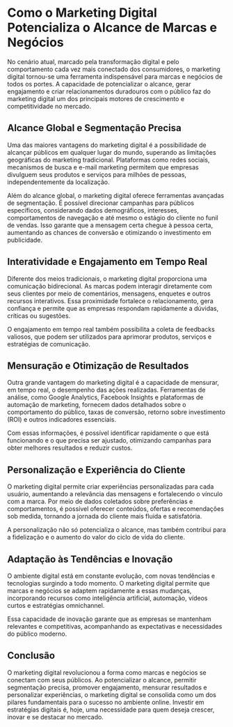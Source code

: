 
# Como o Marketing Digital Potencializa o Alcance de Marcas e Negócios

No cenário atual, marcado pela transformação digital e pelo comportamento cada vez mais conectado dos consumidores, o marketing digital tornou-se uma ferramenta indispensável para marcas e negócios de todos os portes. A capacidade de potencializar o alcance, gerar engajamento e criar relacionamentos duradouros com o público faz do marketing digital um dos principais motores de crescimento e competitividade no mercado.

## Alcance Global e Segmentação Precisa

Uma das maiores vantagens do marketing digital é a possibilidade de alcançar públicos em qualquer lugar do mundo, superando as limitações geográficas do marketing tradicional. Plataformas como redes sociais, mecanismos de busca e e-mail marketing permitem que empresas divulguem seus produtos e serviços para milhões de pessoas, independentemente da localização.

Além do alcance global, o marketing digital oferece ferramentas avançadas de segmentação. É possível direcionar campanhas para públicos específicos, considerando dados demográficos, interesses, comportamentos de navegação e até mesmo o estágio do cliente no funil de vendas. Isso garante que a mensagem certa chegue à pessoa certa, aumentando as chances de conversão e otimizando o investimento em publicidade.

## Interatividade e Engajamento em Tempo Real

Diferente dos meios tradicionais, o marketing digital proporciona uma comunicação bidirecional. As marcas podem interagir diretamente com seus clientes por meio de comentários, mensagens, enquetes e outros recursos interativos. Essa proximidade fortalece o relacionamento, gera confiança e permite que as empresas respondam rapidamente a dúvidas, críticas ou sugestões.

O engajamento em tempo real também possibilita a coleta de feedbacks valiosos, que podem ser utilizados para aprimorar produtos, serviços e estratégias de comunicação.

## Mensuração e Otimização de Resultados

Outra grande vantagem do marketing digital é a capacidade de mensurar, em tempo real, o desempenho das ações realizadas. Ferramentas de análise, como Google Analytics, Facebook Insights e plataformas de automação de marketing, fornecem dados detalhados sobre o comportamento do público, taxas de conversão, retorno sobre investimento (ROI) e outros indicadores essenciais.

Com essas informações, é possível identificar rapidamente o que está funcionando e o que precisa ser ajustado, otimizando campanhas para obter melhores resultados e reduzir custos.

## Personalização e Experiência do Cliente

O marketing digital permite criar experiências personalizadas para cada usuário, aumentando a relevância das mensagens e fortalecendo o vínculo com a marca. Por meio de dados coletados sobre preferências e comportamentos, é possível oferecer conteúdos, ofertas e recomendações sob medida, tornando a jornada do cliente mais fluida e satisfatória.

A personalização não só potencializa o alcance, mas também contribui para a fidelização e o aumento do valor do ciclo de vida do cliente.

## Adaptação às Tendências e Inovação

O ambiente digital está em constante evolução, com novas tendências e tecnologias surgindo a todo momento. O marketing digital permite que marcas e negócios se adaptem rapidamente a essas mudanças, incorporando recursos como inteligência artificial, automação, vídeos curtos e estratégias omnichannel.

Essa capacidade de inovação garante que as empresas se mantenham relevantes e competitivas, acompanhando as expectativas e necessidades do público moderno.

## Conclusão

O marketing digital revolucionou a forma como marcas e negócios se conectam com seus públicos. Ao potencializar o alcance, permitir segmentação precisa, promover engajamento, mensurar resultados e personalizar experiências, o marketing digital se consolida como um dos pilares fundamentais para o sucesso no ambiente online. Investir em estratégias digitais é, hoje, uma necessidade para quem deseja crescer, inovar e se destacar no mercado.
```
